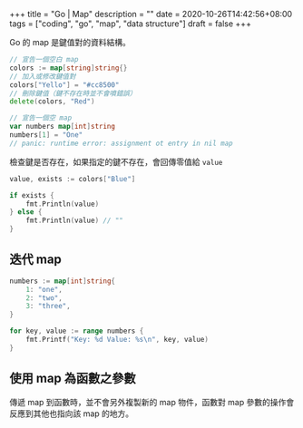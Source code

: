 +++
title = "Go | Map"
description = ""
date = 2020-10-26T14:42:56+08:00
tags = ["coding", "go", "map", "data structure"]
draft = false
+++

Go 的 map 是鍵值對的資料結構。

```go
// 宣告一個空白 map
colors := map[string]string{}
// 加入或修改鍵值對
colors["Yello"] = "#cc8500"
// 刪除鍵值（鍵不存在時並不會噴錯誤）
delete(colors, "Red")

// 宣告一個空 map
var numbers map[int]string
numbers[1] = "One"
// panic: runtime error: assignment ot entry in nil map
```

檢查鍵是否存在，如果指定的鍵不存在，會回傳零值給 `value`

```go
value, exists := colors["Blue"]

if exists {
    fmt.Println(value)
} else {
    fmt.Println(value) // ""
}
```

## 迭代 map

```go
numbers := map[int]string{
    1: "one",
    2: "two",
    3: "three",
}

for key, value := range numbers {
    fmt.Printf("Key: %d Value: %s\n", key, value)
}
```

## 使用 map 為函數之參數

傳遞 map 到函數時，並不會另外複製新的 map 物件，函數對 map 參數的操作會反應到其他也指向該 map 的地方。